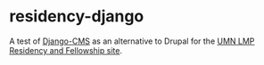 residency-django
================
A test of [Django-CMS](http://django-cms.org) as an alternative to Drupal for the [UMN LMP Residency and Fellowship site](http://residency.pathology.umn.edu).
